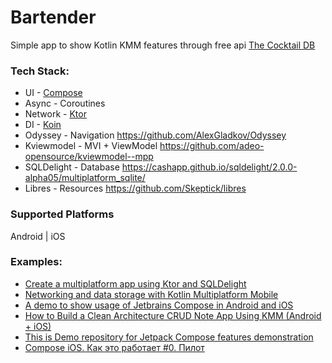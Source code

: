 # Bartender
Simple app to show Kotlin KMM features through free api [The Cocktail DB](https://www.thecocktaildb.com/api.php)

### Tech Stack:
- UI - [Compose](https://www.jetbrains.com/ru-ru/lp/compose-multiplatform/)
- Async - Coroutines  
- Network - [Ktor](https://ktor.io/docs/getting-started-ktor-client-multiplatform-mobile.html#coroutines)
- DI - [Koin](https://insert-koin.io/docs/quickstart/kmm/)
- Odyssey - Navigation https://github.com/AlexGladkov/Odyssey
- Kviewmodel - MVI + ViewModel https://github.com/adeo-opensource/kviewmodel--mpp
- SQLDelight - Database https://cashapp.github.io/sqldelight/2.0.0-alpha05/multiplatform_sqlite/
- Libres - Resources https://github.com/Skeptick/libres

### Supported Platforms
Android | iOS

### Examples:
* [Create a multiplatform app using Ktor and SQLDelight](https://kotlinlang.org/docs/multiplatform-mobile-ktor-sqldelight.html)
* [Networking and data storage with Kotlin Multiplatform Mobile](https://github.com/kotlin-hands-on/kmm-networking-and-data-storage)
* [A demo to show usage of Jetbrains Compose in Android and iOS](https://github.com/cl3m/multiplatform-compose)
* [How to Build a Clean Architecture CRUD Note App Using KMM (Android + iOS)](https://www.youtube.com/watch?v=1w-LTUm_iDE&t=2s)
* [This is Demo repository for Jetpack Compose features demonstration](https://github.com/AlexGladkov/JetHabit)
* [Compose iOS. Как это работает #0. Пилот](https://www.youtube.com/watch?v=w7syM7z2Cdo)